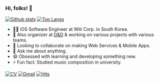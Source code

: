 ### Hi, folks! 🙌


 [![Github stats](https://github-readme-stats.vercel.app/api?username=aaronLab&show_icons=true&theme=dark&count_private=true&include_all_commits=true)](#)
 [![Top Langs](https://github-readme-stats.vercel.app/api/top-langs/?username=aaronLab&layout=compact&theme=dark&langs_count=100)](#)

- 👨‍💻 iOS Software Engineer at Witi Corp. in South Korea.
- 🔭 Also organizer at [D&D](https://dnd.ac/) & working on various projects with various teams.
- 👯 Looking to collaborate on making Web Services & Mobile Apps.
- 💬 Ask me about anything.
- 😄 Obsessed with learning and developing something new.
- ⚡ Fun fact: Studied music composition in university.


[![CV](https://img.shields.io/badge/-CV-brightgreen)](https://aaron-lee.me)
[![Gmail](https://img.shields.io/badge/Gmail-d14836?style=flat-square&logo=Gmail&logoColor=white&link=mailto:aaronlab.net@gmail.com)](mailto:aaronlab.net@gmail.com)
[![Hits](https://hits.seeyoufarm.com/api/count/incr/badge.svg?url=https%3A%2F%2Fgithub.com%2FaaronLab)](https://hits.seeyoufarm.com)
